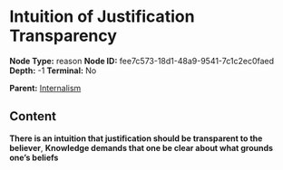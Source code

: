 # Intuition of Justification Transparency

**Node Type:** reason
**Node ID:** fee7c573-18d1-48a9-9541-7c1c2ec0faed
**Depth:** -1
**Terminal:** No

**Parent:** [Internalism](internalism.md)

## Content

**There is an intuition that justification should be transparent to the believer**, **Knowledge demands that one be clear about what grounds one’s beliefs**
